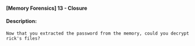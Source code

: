 #### [Memory Forensics] 13 - Closure  

#### Description:   

```
Now that you extracted the password from the memory, could you decrypt rick's files?
```

